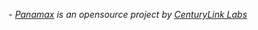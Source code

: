 \- _[Panamax](http://panamax.io) is an opensource project by [CenturyLink Labs](http://centurylinklabs.com)_